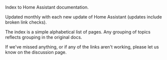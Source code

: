 Index to Home Assistant documentation.

Updated monthly with each new update of Home Assistant (updates include broken link checks).

The index is a simple alphabetical list of pages. Any grouping of topics reflects grouping in the original docs.

If we've missed anything, or if any of the links aren't working, please let us know on the discussion page.
